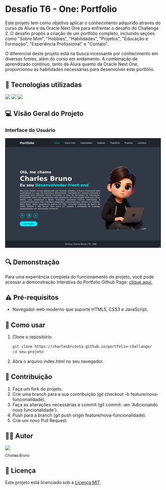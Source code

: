 # Desafio T6 - One: Portfolio

Este projeto tem como objetivo aplicar o conhecimento adquirido através do curso da Alura e da Oracle Next One para enfrentar o desafio do Challenge 2. O desafio propôs a criação de um portfólio completo, incluindo seções como "Sobre Mim", "Hobbies", "Habilidades", "Projetos", "Educação e Formação", "Experiência Profissional" e "Contato".

O diferencial deste projeto está na busca incessante por conhecimento em diversas fontes, além do curso em andamento. A combinação de aprendizado contínuo, tanto da Alura quanto da Oracle Next One, proporcionou as habilidades necessárias para desenvolver este portfólio.

## :dizzy: Tecnologias utilizadas

<div>
  <img src="https://img.shields.io/badge/HTML5-e34c26?style=for-the-badge&logo=html5&logoColor=white">
  <img src="https://img.shields.io/badge/CSS3-264de4?style=for-the-badge&logo=css3&logoColor=white">
  <img src="https://img.shields.io/badge/JavaScript-F7DF1E?style=for-the-badge&logo=javascript&logoColor=black">
</div>


## :computer: Visão Geral do Projeto

### Interface do Usuário 
<img src="./assets/projeto.png"  alt="Imagem do projeto." width="1300">

## :mag: Demonstração

Para uma experiência completa do funcionamento do projeto, você pode acessar a demonstração interativa do Portfolio Github Page: [clique aqui.](https://charlesbrcosta.github.io/portfolio-challange/)

## :warning: Pré-requisitos

- Navegador web moderno que suporte HTML5, CSS3 e JavaScript.

## :open_file_folder: Como usar 

1. Clone o repositório:

   ```bash
   git clone https://charlesbrcosta.github.io/portfolio-challange/
   cd seu-projeto

2. Abra o arquivo index.html no seu navegador.

## :paperclip: Contribuição

1. Faça um fork do projeto.
2. Crie uma branch para a sua contribuição (git checkout -b feature/nova-funcionalidade).
3. Faça as alterações necessárias e commit (git commit -am 'Adicionando nova funcionalidade').
4. Push para a branch (git push origin feature/nova-funcionalidade).
5. Crie um novo Pull Request.

## :student: Autor

[<img loading="lazy" src="https://avatars.githubusercontent.com/u/48035699?v=4" width=115><br><sub>Charles Bruno</sub>](https://github.com/charlesbrcosta)


## :page_facing_up: Licença

Este projeto está licenciado sob a [Licença MIT](https://www.mit.edu/~amini/LICENSE.md).